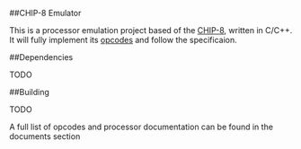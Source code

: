 ##CHIP-8 Emulator

This is a processor emulation project based of the [CHIP-8][1], written in 
C/C++. It will fully implement its [opcodes][2] and follow the specificaion.


[1]: https://en.wikipedia.org/wiki/CHIP-8#Virtual_machine_description
[2]: http://devernay.free.fr/hacks/chip8/C8TECH10.HTM


##Dependencies

TODO

##Building

TODO


A full list of opcodes and processor documentation can be found in the documents
section

